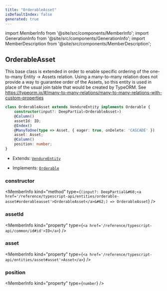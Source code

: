 ```yaml
---
title: "OrderableAsset"
isDefaultIndex: false
generated: true
---
```

<!-- This file was generated from the Vendure source. Do not modify. Instead, re-run the "docs:build" script -->
import MemberInfo from '@site/src/components/MemberInfo';
import GenerationInfo from '@site/src/components/GenerationInfo';
import MemberDescription from '@site/src/components/MemberDescription';


## OrderableAsset

<GenerationInfo sourceFile="packages/core/src/entity/asset/orderable-asset.entity.ts" sourceLine="18" packageName="@vendure/core" />

This base class is extended in order to enable specific ordering of the one-to-many
Entity -> Assets relation. Using a many-to-many relation does not provide a way
to guarantee order of the Assets, so this entity is used in place of the
usual join table that would be created by TypeORM.
See https://typeorm.io/#/many-to-many-relations/many-to-many-relations-with-custom-properties

```ts title="Signature"
class OrderableAsset extends VendureEntity implements Orderable {
    constructor(input?: DeepPartial<OrderableAsset>)
    @Column()
    assetId: ID;
    @Index()
    @ManyToOne(type => Asset, { eager: true, onDelete: 'CASCADE' })
    asset: Asset;
    @Column()
    position: number;
}
```
* Extends: <code><a href='/reference/typescript-api/entities/vendure-entity#vendureentity'>VendureEntity</a></code>


* Implements: <code><a href='/reference/typescript-api/entities/interfaces#orderable'>Orderable</a></code>



<div className="members-wrapper">

### constructor

<MemberInfo kind="method" type={`(input?: DeepPartial&#60;<a href='/reference/typescript-api/entities/orderable-asset#orderableasset'>OrderableAsset</a>&#62;) => OrderableAsset`}   />


### assetId

<MemberInfo kind="property" type={`<a href='/reference/typescript-api/common/id#id'>ID</a>`}   />


### asset

<MemberInfo kind="property" type={`<a href='/reference/typescript-api/entities/asset#asset'>Asset</a>`}   />


### position

<MemberInfo kind="property" type={`number`}   />




</div>
